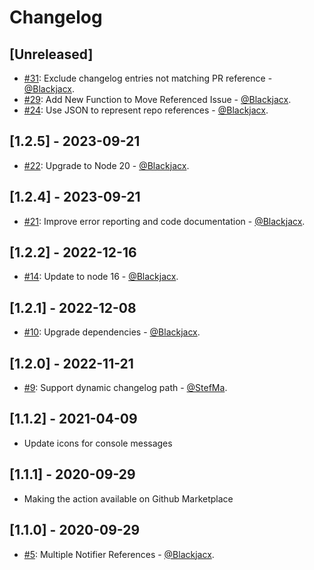 # Changelog

## [Unreleased]
* [#31](https://github.com/Blackjacx/backlog-notifier/pull/31): Exclude changelog entries not matching PR reference - [@Blackjacx](https://github.com/blackjacx).
* [#29](https://github.com/Blackjacx/backlog-notifier/pull/29): Add New Function to Move Referenced Issue - [@Blackjacx](https://github.com/blackjacx).
* [#24](https://github.com/Blackjacx/backlog-notifier/pull/24): Use JSON to represent repo references - [@Blackjacx](https://github.com/blackjacx).

## [1.2.5] - 2023-09-21
* [#22](https://github.com/Blackjacx/backlog-notifier/pull/22): Upgrade to Node 20 - [@Blackjacx](https://github.com/blackjacx).

## [1.2.4] - 2023-09-21
* [#21](https://github.com/Blackjacx/backlog-notifier/pull/21): Improve error reporting and code documentation - [@Blackjacx](https://github.com/blackjacx).

## [1.2.2] - 2022-12-16
* [#14](https://github.com/Blackjacx/backlog-notifier/pull/14): Update to node 16 - [@Blackjacx](https://github.com/blackjacx).

## [1.2.1] - 2022-12-08
* [#10](https://github.com/Blackjacx/backlog-notifier/pull/10): Upgrade dependencies - [@Blackjacx](https://github.com/blackjacx).

## [1.2.0] - 2022-11-21
* [#9](https://github.com/Blackjacx/backlog-notifier/pull/9): Support dynamic changelog path - [@StefMa](https://github.com/StefMa).

## [1.1.2] - 2021-04-09
* Update icons for console messages

## [1.1.1] - 2020-09-29
* Making the action available on Github Marketplace

## [1.1.0] - 2020-09-29
* [#5](https://github.com/Blackjacx/backlog-notifier/pull/5): Multiple Notifier References - [@Blackjacx](https://github.com/blackjacx).